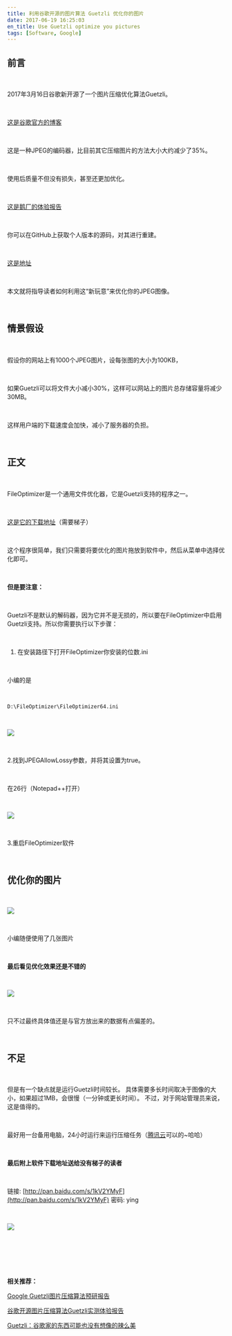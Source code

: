 ```yaml
---
title: 利用谷歌开源的图片算法 Guetzli 优化你的图片
date: 2017-06-19 16:25:03
en_title: Use Guetzli optimize you pictures
tags: [Software, Google]
---
```


## 前言

​

2017年3月16日谷歌新开源了一个图片压缩优化算法Guetzli。

​

[这是谷歌官方的博客](https://research.googleblog.com/2017/03/announcing-guetzli-new-open-source-jpeg.html)

​

这是一种JPEG的编码器，比目前其它压缩图片的方法大小大约减少了35%。

​

使用后质量不但没有损失，甚至还更加优化。

​

[这是鹅厂的体验报告](https://www.qcloud.com/community/article/803059001490081184?fromSource=gwzcw.59321.59321.59321)

​

你可以在GitHub上获取个人版本的源码，对其进行重建。

​

[这是地址](https://github.com/google/guetzli/)

​

本文就将指导读者如何利用这“新玩意”来优化你的JPEG图像。

​

## 情景假设

​

假设你的网站上有1000个JPEG图片，设每张图的大小为100KB，

​

如果Guetzli可以将文件大小减小30%，这样可以网站上的图片总存储容量将减少30MB。

​

这样用户端的下载速度会加快，减小了服务器的负担。

​

## 正文

​

FileOptimizer是一个通用文件优化器，它是Guetzli支持的程序之一。

​

[这是它的下载地址](http://nikkhokkho.sourceforge.net/static.php?page=FileOptimizer)（需要梯子）

​

这个程序很简单，我们只需要将要优化的图片拖放到软件中，然后从菜单中选择优化即可。

​

**但是要注意：**

​

Guetzli不是默认的解码器，因为它并不是无损的，所以要在FileOptimizer中启用Guetzli支持。所以你需要执行以下步骤：

​

1. 在安装路径下打开FileOptimizer你安装的位数.ini

​

小编的是

​

```
D:\FileOptimizer\FileOptimizer64.ini
```

​

![](//blog-10039692.file.myqcloud.com/1491064873494_7246_1491064873147.png)

​

2.找到JPEGAllowLossy参数，并将其设置为true。

​

在26行（Notepad++打开）

​

![](//blog-10039692.file.myqcloud.com/1491064908610_5758_1491064907747.jpg)

​

3.重启FileOptimizer软件

​

## 优化你的图片

​

![](//blog-10039692.file.myqcloud.com/1491063031742_4556_1491063032503.png)

​

小编随便使用了几张图片

​

**最后看见优化效果还是不错的**

​

![](//blog-10039692.file.myqcloud.com/1491066193888_156_1491066192357.png)

​

只不过最终具体值还是与官方放出来的数据有点偏差的。

​

## 不足

​

但是有一个缺点就是运行Guetzli时间较长。 具体需要多长时间取决于图像的大小，如果超过1MB，会很慢（一分钟或更长时间）。 不过，对于网站管理员来说，这是值得的。 

​

最好用一台备用电脑，24小时运行来运行压缩任务（[腾讯云](https://www.qcloud.com/product/cvm?fromSource=gwzcw.82794.82794.82794)可以的~哈哈）

​

**最后附上软件下载地址送给没有梯子的读者**

​

链接: [http://pan.baidu.com/s/1kV2YMyF](http://pan.baidu.com/s/1kV2YMyF) 密码: ying

​

![](//blog-10039692.file.myqcloud.com/1491066149480_6316_1491066147937.jpg)

​

​

​

**相关推荐：**

[Google Guetzli图片压缩算法预研报告](https://www.qcloud.com/community/article/42095001490669609?fromSource=gwzcw.82790.82790.82790)

[谷歌开源图片压缩算法Guetzli实测体验报告](https://www.qcloud.com/community/article/803059001490081184?fromSource=gwzcw.82791.82791.82791)

[Guetzli：谷歌家的东西可能也没有想像的辣么美](https://www.qcloud.com/community/article/648304001490664854?fromSource=gwzcw.82793.82793.82793)